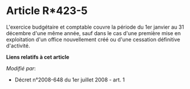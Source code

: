 # Article R*423-5

L'exercice budgétaire et comptable couvre la période du 1er janvier au 31 décembre d'une même année, sauf dans le cas d'une
première mise en exploitation d'un office nouvellement créé ou d'une cessation définitive d'activité.

**Liens relatifs à cet article**

_Modifié par_:

  - Décret n°2008-648 du 1er juillet 2008 - art. 1
